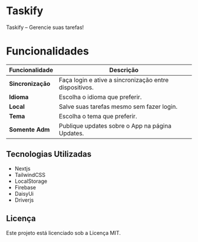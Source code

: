 
# Taskify


Taskify – Gerencie suas tarefas!

# Funcionalidades

| Funcionalidade  | Descrição |
|-----------------|-----------|
| **Sincronização**        | Faça login e ative a sincronização entre dispositivos. |
| **Idioma**  | Escolha o idioma que preferir. |
| **Local**| Salve suas tarefas mesmo sem fazer login. |
| **Tema**| Escolha o tema que preferir. |
| **Somente Adm**| Publique updates sobre o App na página Updates. |

## Tecnologias Utilizadas

- Nextjs
- TailwindCSS
- LocalStorage
- Firebase
- DaisyUi
- Driverjs


## Licença
Este projeto está licenciado sob a Licença MIT.
